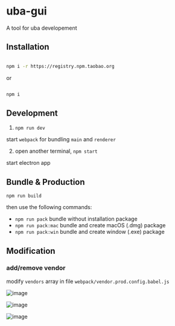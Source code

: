 # uba-gui
A tool for uba developement

## Installation

```bash

npm i -r https://registry.npm.taobao.org
``` 

or 

```bash

npm i
``` 

## Development

1. `npm run dev`

start `webpack` for bundling `main` and `renderer`

2. open another terminal, `npm start`

start electron app

## Bundle & Production

`npm run build`

then use the following commands:

* `npm run pack` bundle without installation package
* `npm run pack:mac` bundle and create macOS (.dmg) package
* `npm run pack:win` bundle and create window (.exe) package


## Modification
### add/remove vendor
modify `vendors` array in file `webpack/vendor.prod.config.babel.js`

![image](https://user-images.githubusercontent.com/3817644/37190895-7bf63e28-2397-11e8-9eaa-4e7df88a740d.png)

![image](https://user-images.githubusercontent.com/3817644/37190915-9a1c2e94-2397-11e8-9c11-0c64524ff381.png)

![image](https://user-images.githubusercontent.com/3817644/37191917-753814ac-239d-11e8-92b5-a08524504e7b.png)
